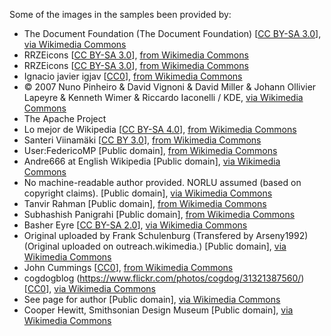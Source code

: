 Some of the images in the samples been provided by:

* The Document Foundation (The Document Foundation) [<a href="https://creativecommons.org/licenses/by-sa/3.0">CC BY-SA 3.0</a>], <a href="https://commons.wikimedia.org/wiki/File:LibreOffice_Calc_icon_3.3.1_48_px.svg">via Wikimedia Commons</a>
* RRZEicons [<a href="https://creativecommons.org/licenses/by-sa/3.0">CC BY-SA 3.0</a>], <a href="https://commons.wikimedia.org/wiki/File:Text-csv-text.svg">from Wikimedia Commons</a>
* RRZEicons [<a href="https://creativecommons.org/licenses/by-sa/3.0">CC BY-SA 3.0</a>], <a href="https://commons.wikimedia.org/wiki/File:Text-xml.svg">from Wikimedia Commons</a>
* Ignacio javier igjav [<a href="http://creativecommons.org/publicdomain/zero/1.0/deed.en">CC0</a>], <a href="https://commons.wikimedia.org/wiki/File:Database_icon_simple.png">from Wikimedia Commons</a>
* © 2007 Nuno Pinheiro &amp; David Vignoni &amp; David Miller &amp; Johann Ollivier Lapeyre &amp; Kenneth Wimer &amp; Riccardo Iaconelli&nbsp;/&nbsp;KDE, <a href="https://commons.wikimedia.org/wiki/File:Oxygen480-mimetypes-application-xml.svg">via Wikimedia Commons</a>
* The Apache Project
* Lo mejor de Wikipedia [<a href="https://creativecommons.org/licenses/by-sa/4.0">CC BY-SA 4.0</a>], <a href="https://commons.wikimedia.org/wiki/File:1_peso.jpg">from Wikimedia Commons</a>
* Santeri Viinamäki [<a href="https://creativecommons.org/licenses/by/3.0">CC BY 3.0</a>], <a href="https://commons.wikimedia.org/wiki/File:Number_two_on_wall.JPG">from Wikimedia Commons</a>
* User:FedericoMP [Public domain], <a href="https://commons.wikimedia.org/wiki/File:Number_3_in_yellow_rounded_square.svg">from Wikimedia Commons</a>
* Andre666 at English Wikipedia [Public domain], <a href="https://commons.wikimedia.org/wiki/File:4NumberFourInCircle.png">via Wikimedia Commons</a>
* No machine-readable author provided. NORLU assumed (based on copyright claims). [Public domain], <a href="https://commons.wikimedia.org/wiki/File:Briefmarkenkapselgeld_-_hinten.jpg">via Wikimedia Commons</a>
* Tanvir Rahman [Public domain], <a href="https://commons.wikimedia.org/wiki/File:6_in_Bangla.svg">from Wikimedia Commons</a>
* Subhashish Panigrahi [Public domain], <a href="https://commons.wikimedia.org/wiki/File:Number-8_(dark_green).png">from Wikimedia Commons</a>
* Basher Eyre [<a href="https://creativecommons.org/licenses/by-sa/2.0">CC BY-SA 2.0</a>], <a href="https://commons.wikimedia.org/wiki/File:Number_9_bus_in_Aldwych_-_geograph.org.uk_-_1802264.jpg">via Wikimedia Commons</a>
* Original uploaded by Frank Schulenburg (Transfered by Arseny1992) (Original uploaded on outreach.wikimedia.) [Public domain], <a href="https://commons.wikimedia.org/wiki/File:Number-10.png">via Wikimedia Commons</a>
* John Cummings [<a href="http://creativecommons.org/publicdomain/zero/1.0/deed.en">CC0</a>], <a href="https://commons.wikimedia.org/wiki/File:Number-11_(black).png">from Wikimedia Commons</a>
* cogdogblog (https://www.flickr.com/photos/cogdog/31321387560/) [<a href="http://creativecommons.org/publicdomain/zero/1.0/deed.en">CC0</a>], <a href="https://commons.wikimedia.org/wiki/File:2016-366-351_It%27s_12_of_One,_2_Half_Dozen_of_The_Other_(31321387560).jpg">via Wikimedia Commons</a>
* See page for author [Public domain], <a href="https://commons.wikimedia.org/wiki/File:Apollo14patch.jpg">via Wikimedia Commons</a>
* Cooper Hewitt, Smithsonian Design Museum [Public domain], <a href="https://commons.wikimedia.org/wiki/File:Playing_Card,_Seven_of_Hearts,_late_19th_century_(CH_18405277).jpg">via Wikimedia Commons</a>
